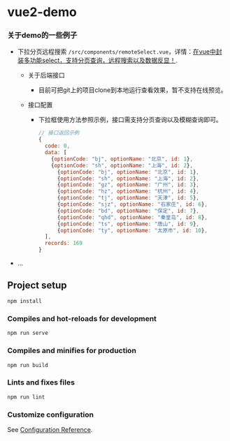 # vue2-demo

### 关于demo的一些例子

- 下拉分页远程搜索 `/src/components/remoteSelect.vue`，详情：[在vue中封装多功能select，支持分页查询，远程搜索以及数据反显！](https://juejin.cn/post/7131988369428447269).

  - 关于后端接口

    - 目前可把git上的项目clone到本地运行查看效果，暂不支持在线预览。

  - 接口配置

    - 下拉框使用方法参照示例，接口需支持分页查询以及模糊查询即可。

      ```js
      // 接口返回示例
      {
        code: 0,
        data: [
          {optionCode: "bj", optionName: "北京", id: 1},
          {optionCode: "sh", optionName: "上海", id: 2},
        	{optionCode: "bj", optionName: "北京", id: 1},
        	{optionCode: "sh", optionName: "上海", id: 2},
        	{optionCode: "gz", optionName: "广州", id: 3},
        	{optionCode: "hz", optionName: "杭州", id: 4},
        	{optionCode: "tj", optionName: "天津", id: 5},
        	{optionCode: "sjz", optionName: "石家庄", id: 6},
        	{optionCode: "bd", optionName: "保定", id: 7},
        	{optionCode: "qhd", optionName: "秦皇岛", id: 8},
        	{optionCode: "ts", optionName: "唐山", id: 9},
        	{optionCode: "ty", optionName: "太原市", id: 10},
      	],
        records: 169
      }
      ```

      

- ...

## Project setup
```
npm install
```

### Compiles and hot-reloads for development
```
npm run serve
```

### Compiles and minifies for production
```
npm run build
```

### Lints and fixes files
```
npm run lint
```

### Customize configuration
See [Configuration Reference](https://cli.vuejs.org/config/).
